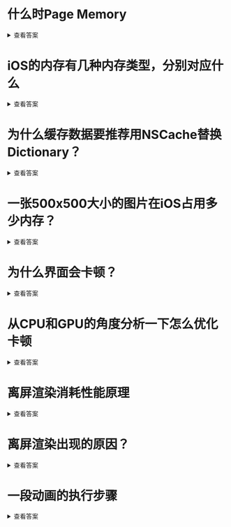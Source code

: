 # 什么时Page Memory

<details>
<summary>查看答案</summary>

一段内存是有一个或者多个`Page Memory`组成的，一个`Page Memory`大小时`16K`.`Page Memory`刚申请的内存状态为`Clean`，当存储数据之后状态变成`Dirty`。

</details>

# iOS的内存有几种内存类型，分别对应什么

<details>
  <summary>查看答案</summary>


iOS的内存类型分为三种

- Clean Memory

  > 可以被Page Out的内存空间,通常`.framework`中的`_DATA_CONST_`段

- Dirty Memory

  > 被App写入输入的内存，同时是堆区的对象，图像解码空间，`.framwork`中的`_DATA_`段和`_DATA_DIRTY_`段。在`.framework`使用单利初始化可以有效减少`Dirty Memory`的占用

- Compressed Memory

  > 当内存吃紧的时候，系统会将不适用的内存压紧。比如用`Dictionary`缓存数据占用三页内存，当内存吃紧被压缩为一页，当再次使用，再次被释放成三页。
  </details>

# 为什么缓存数据要推荐用NSCache替换Dictionary？

<details>
<summary>查看答案</summary>

因为在内存吃紧的时候，`NSCache`会自动释放内存，但是`Dirtionary`不会。
</details>

# 一张500x500大小的图片在iOS占用多少内存？

<details>
  <summary>查看答案</summary>


  500x500x8 / (1024 * 1024) ~= 0.95MB 
</details>

# 为什么界面会卡顿？

<details>
  <summary>查看答案</summary>

  因为设备的刷新频率时一秒60次，那么每次屏幕渲染的时间就是1/60秒大约0.0167秒时间。这0.0167秒时间需要CPU计算和GPU渲染完成，当两个时间大于0.0167秒时候就会显示上一显示的内容。从而形成卡顿的现象，GPU渲染完毕，就会在下一侦显示。
</details>

# 从CPU和GPU的角度分析一下怎么优化卡顿

<details>
  <summary>查看答案</summary>


  - CPU优化

  > - 尽量使用轻量的对象
  > - 尽量减少UIView属性不必要的更改
  > - 尽量用计算好的frame替换到自动布局的autolayout
  > - 图片的尺寸保持和控件大小一致
  > - 控制线程的最大并发量
  > - 尽量把耗时的操作放在子线程
  > - 文本处理
  > - 图像处理

- GPU优化

> - 尽量减少视图的层次和数量
>
> - 纹理不要超过4096*4096的尺寸
> - 尽量避免大量图片的显示 尽可能合成一张图片
> - 减少透明度的图层
> - 减少图层混染

</details>

# 离屏渲染消耗性能原理

<details>
<summary>查看答案</summary>


- 需要创建新的缓存区

- 离屏渲染的过程需要多次切换上下文

</details>

# 离屏渲染出现的原因？

<details>
<summary>查看答案</summary>

- layer.shouldRasterize = YES
- 设置遮罩 layer.mask
- 设置圆角
- 设置阴影

</details>

# 一段动画的执行步骤

<details>
<summary>查看答案</summary>

- 布局
- 显示
- 准备
- 提交

</details>
